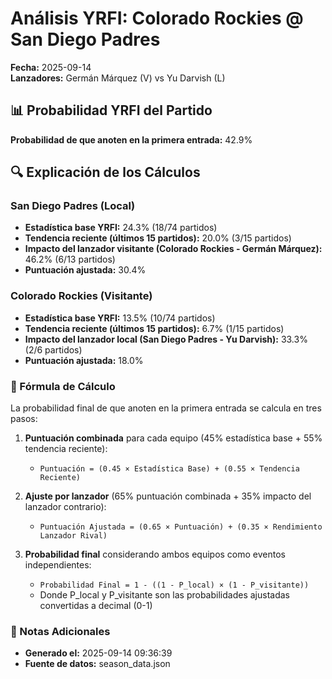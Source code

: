 # Análisis YRFI: Colorado Rockies @ San Diego Padres

**Fecha:** 2025-09-14  
**Lanzadores:** Germán Márquez (V) vs Yu Darvish (L)

## 📊 Probabilidad YRFI del Partido

**Probabilidad de que anoten en la primera entrada:** 42.9%

## 🔍 Explicación de los Cálculos

### San Diego Padres (Local)
- **Estadística base YRFI:** 24.3% (18/74 partidos)
- **Tendencia reciente (últimos 15 partidos):** 20.0% (3/15 partidos)
- **Impacto del lanzador visitante (Colorado Rockies - Germán Márquez):** 46.2% (6/13 partidos)
- **Puntuación ajustada:** 30.4%

### Colorado Rockies (Visitante)
- **Estadística base YRFI:** 13.5% (10/74 partidos)
- **Tendencia reciente (últimos 15 partidos):** 6.7% (1/15 partidos)
- **Impacto del lanzador local (San Diego Padres - Yu Darvish):** 33.3% (2/6 partidos)
- **Puntuación ajustada:** 18.0%

### 📝 Fórmula de Cálculo

La probabilidad final de que anoten en la primera entrada se calcula en tres pasos:

1. **Puntuación combinada** para cada equipo (45% estadística base + 55% tendencia reciente):
   - `Puntuación = (0.45 × Estadística Base) + (0.55 × Tendencia Reciente)`

2. **Ajuste por lanzador** (65% puntuación combinada + 35% impacto del lanzador contrario):
   - `Puntuación Ajustada = (0.65 × Puntuación) + (0.35 × Rendimiento Lanzador Rival)`

3. **Probabilidad final** considerando ambos equipos como eventos independientes:
   - `Probabilidad Final = 1 - ((1 - P_local) × (1 - P_visitante))`
   - Donde P_local y P_visitante son las probabilidades ajustadas convertidas a decimal (0-1)

### 📌 Notas Adicionales

- **Generado el:** 2025-09-14 09:36:39
- **Fuente de datos:** season_data.json
